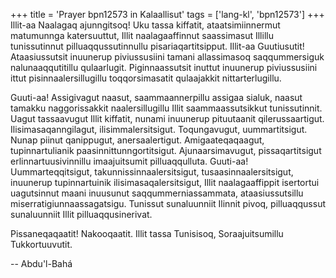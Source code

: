+++
title = 'Prayer bpn12573 in Kalaallisut'
tags = ['lang-kl', 'bpn12573']
+++
Illit-aa Naalagaq ajunngitsoq! Uku tassa kiffatit, ataatsimiinnermut matumunnga katersuuttut, Illit naalagaaffinnut saassimasut Illillu tunissutinnut pilluaqqussutinnullu pisariaqartitsipput. Illit-aa Guutiusutit! Ataasiussutsit inuunerup piviussusiini tamani allassimasoq saqqummersiguk nalunaaqqutitillu qulaarlugit. Piginnaassutsit inuttut inuunerup piviussusiini ittut pisinnaalersillugillu toqqorsimasatit qulaajakkit nittarterlugillu. 

Guuti-aa! Assigivagut naasut, saammaannerpillu assigaa sialuk, naasut tamakku naggorissakkit naalersillugillu Illit saammaassutsikkut tunissutinnit. Uagut tassaavugut Illit kiffatit, nunami inuunerup pituutaanit qilerussaartigut. Ilisimasaqanngilagut, ilisimmalersitsigut. Toqungavugut, uummartitsigut. Nunap piinut qanippugut, anersaalertigut. Amigaateqaqaagut, tupinnartulianik paasinnittunngortitsigut. Ajunaarsimavugut, pissaqartitsigut erlinnartuusivinnillu imaajuitsumit pilluaqqulluta. Guuti-aa! Uummarteqqitsigut, takunnissinnaalersitsigut, tusaasinnaalersitsigut, inuunerup tupinnartuinik ilisimasaqalersitsigut, Illit naalagaaffippit isertortui uagutsinnut maani inuusunut saqqummerniassammata, ataasiussutsillu miserratigiunnaassagatsigu. Tunissut sunaluunniit Ilinnit pivoq, pilluaqqussut sunaluunniit Illit pilluaqqusinerivat.

Pissaneqaqaatit! Nakooqaatit. Illit tassa Tunisisoq, Soraajuitsumillu Tukkortuuvutit.

-- Abdu'l-Bahá
